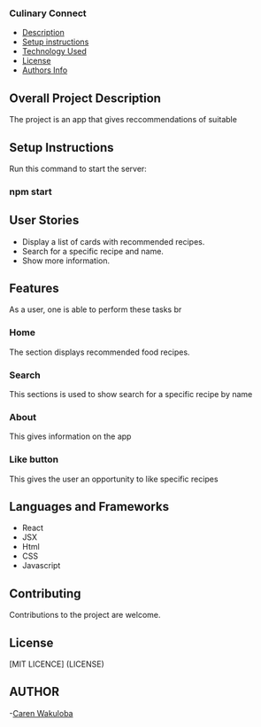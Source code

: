 ### Culinary Connect 

+ [Description](#overall-description)
+ [Setup instructions](#setup-instructions)
+ [Technology Used](#languages-and-frameworks)
+ [License](#License)
+ [Authors Info](#Author)

## Overall Project Description
The project is an app that gives reccommendations of suitable 

## Setup Instructions

Run this command to start the server:
### npm start

## User Stories
- Display a list of cards with recommended recipes.
- Search for a specific recipe and name.
- Show more information.

## Features
As a user, one is able to perform these tasks
br
 ### Home
 The section displays recommended food recipes.

 ### Search 
 This sections is used to show search for a specific recipe by name 

### About
 This gives information on the app

### Like button
 This gives the user an opportunity to like specific recipes




## Languages and Frameworks
- React
- JSX
- Html
- CSS
- Javascript

## Contributing 
Contributions to the project are welcome.

## License
[MIT LICENCE] (LICENSE)

## AUTHOR
-[Caren Wakuloba](https://github.com/carenwaks)


 

